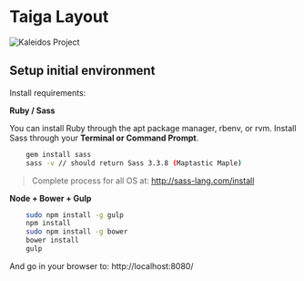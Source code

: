 Taiga Layout
===============

![Kaleidos Project](http://kaleidos.net/static/img/badge.png "Kaleidos Project")

Setup initial environment
-------------------------

Install requirements:

**Ruby / Sass**

You can install Ruby through the apt package manager, rbenv, or rvm.
Install Sass through your **Terminal or Command Prompt**.

```bash
    gem install sass
    sass -v // should return Sass 3.3.8 (Maptastic Maple)
```

> Complete process for all OS at: http://sass-lang.com/install

**Node + Bower + Gulp**

```bash
    sudo npm install -g gulp
    npm install
    sudo npm install -g bower
    bower install
    gulp
```

And go in your browser to: http://localhost:8080/
